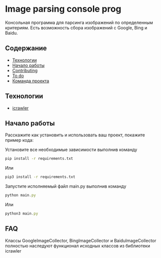# Image parsing console prog
Консольная программа для парсинга изображений по определенным критериям. Есть возможность сбора изображений с Google, Bing и Baidu.
## Содержание
- [Технологии](#технологии)
- [Начало работы](#начало-работы)
- [Contributing](#contributing)
- [To do](#to-do)
- [Команда проекта](#команда-проекта)

## Технологии
- [icrawler](https://icrawler.readthedocs.io/en/latest/)


## Начало работы
Расскажите как установить и использовать ваш проект, покажите пример кода:

Установите все необходимые зависимости выполнив команду
```sh
pip install -r requirements.txt
```
Или 
```sh
pip3 install -r requirements.txt
```

Запустите исполняемый файл main.py выполнив команду
```typescript
python main.py
```
Или
```typescript
python3 main.py
```


## FAQ 
Классы GoogleImageCollector, BingImageCollector и BaiduImageCollector полностью наследуют функционал исходных классов из библиотеки icrawler
